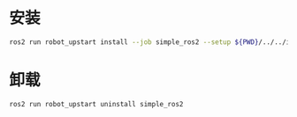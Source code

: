 # 安装
```bash
ros2 run robot_upstart install --job simple_ros2 --setup ${PWD}/../../install_$(arch)/setup.bash simple_ros2/launch/simple_ros2.launch.py
```
# 卸载
```bash
ros2 run robot_upstart uninstall simple_ros2
```